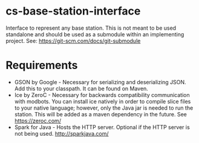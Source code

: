 # cs-base-station-interface
Interface to represent any base station. This is not meant to be used standalone and should be used as a submodule within an implementing project. See: https://git-scm.com/docs/git-submodule

# Requirements
* GSON by Google - Necessary for serializing and deserializing JSON. Add this to your classpath. It can be found on Maven.
* Ice by ZeroC - Necessary for backwards compatibility communication with modbots. You can install ice natively in order to compile slice files to your native language; however, only the Java jar is needed to run the station. This will be added as a maven dependency in the future. See https://zeroc.com/
* Spark for Java - Hosts the HTTP server. Optional if the HTTP server is not being used. http://sparkjava.com/
